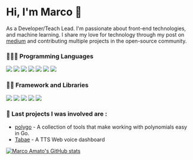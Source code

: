 # Hi, I'm Marco 👋

As a Developer/Teach Lead. I'm passionate about front-end technologies, and machine learning. I share my love for technology through my post on [medium](https://medium.com/@marco.amato)  and contributing multiple projects in the open-source community.


### 👨🏻‍💻 Programming Languages

<p align="left">
  <img src="https://img.shields.io/badge/JavaScript-323330?style=for-the-badge&logo=javascript&logoColor=F7DF1E" />
  <img src="https://img.shields.io/badge/TypeScript-007ACC?style=for-the-badge&logo=typescript&logoColor=white" />
  <img src="https://img.shields.io/badge/Python-3776AB?style=for-the-badge&logo=python&logoColor=white" />
  <img src="https://img.shields.io/badge/HTML5-E34F26?style=for-the-badge&logo=html5&logoColor=white" />
  <img src="https://img.shields.io/badge/CSS3-1572B6?style=for-the-badge&logo=css3&logoColor=white" />
  <img src="https://img.shields.io/badge/json-5E5C5C?style=for-the-badge&logo=json&logoColor=white" />
  <img src="https://img.shields.io/badge/GO-239120?style=for-the-badge&logo=go&logoColor=white" />
</p>

### 🐱‍💻 Framework and Libraries

<p align="left">
  <img src="https://img.shields.io/badge/React-20232A?style=for-the-badge&logo=react&logoColor=61DAFB" />
  <img src="https://img.shields.io/badge/Bootstrap-563D7C?style=for-the-badge&logo=bootstrap&logoColor=white" />
  <img src="https://img.shields.io/badge/jQuery-0769AD?style=for-the-badge&logo=jquery&logoColor=white" />
  <img src="https://img.shields.io/badge/Jupyter-000000?style=for-the-badge&logo=Jupyter&logoColor=white" />
  <img src="https://img.shields.io/badge/FastAPI-20232A?style=for-the-badge&logo=fastAPI&logoColor=61DAFB" />
</p>


### 🔭 Last projects I was involved are :
- [polygo](https://github.com/SeanJxie/polygo) - A collection of tools that make working with polynomials easy in Go.
- [Tabae](https://github.com/linediconsine/Tabae) - A TTS Web voice dashboard

[![Marco Amato's GitHub stats](https://github-readme-stats.vercel.app/api?username=linediconsine)]()


<!--
**linediconsine/linediconsine** is a ✨ _special_ ✨ repository because its `README.md` (this file) appears on your GitHub profile.

Here are some ideas to get you started:

- 🔭 I’m currently working on ...
- 🌱 I’m currently learning ...
- 👯 I’m looking to collaborate on ...
- 🤔 I’m looking for help with ...
- 💬 Ask me about ...
- 📫 How to reach me: ...
- 😄 Pronouns: ...
- ⚡ Fun fact: ...
-->
